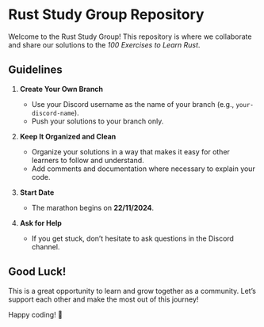# Rust Study Group Repository

Welcome to the Rust Study Group! This repository is where we collaborate and share our solutions to the *100 Exercises to Learn Rust*.  

## Guidelines  

1. **Create Your Own Branch**  
   - Use your Discord username as the name of your branch (e.g., `your-discord-name`).
   - Push your solutions to your branch only.

2. **Keep It Organized and Clean**  
   - Organize your solutions in a way that makes it easy for other learners to follow and understand.  
   - Add comments and documentation where necessary to explain your code.

3. **Start Date**  
   - The marathon begins on **22/11/2024**.  

4. **Ask for Help**  
   - If you get stuck, don’t hesitate to ask questions in the Discord channel.  

## Good Luck!  
This is a great opportunity to learn and grow together as a community. Let’s support each other and make the most out of this journey!  

Happy coding! 🚀  
